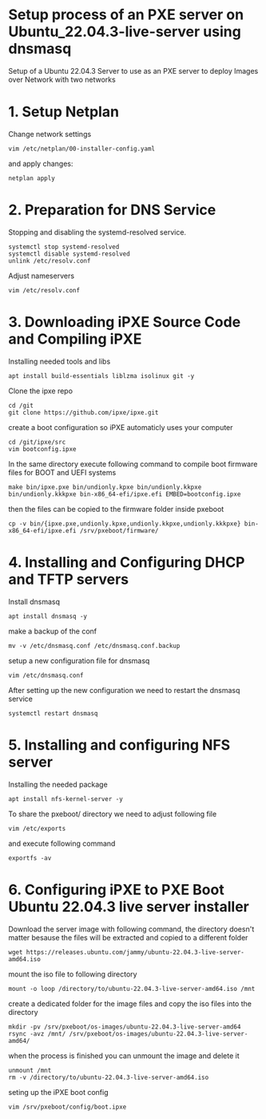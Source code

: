 # Setup process of an PXE server on Ubuntu_22.04.3-live-server using dnsmasq
Setup of a Ubuntu 22.04.3 Server to use as an PXE server to deploy Images over Network with two networks

#  1. Setup Netplan

   Change network settings
   ````
   vim /etc/netplan/00-installer-config.yaml
   ````
   and apply changes:
   ````
   netplan apply
   ````

#  2. Preparation for DNS Service

   Stopping and disabling the systemd-resolved service.
   ````
   systemctl stop systemd-resolved
   systemctl disable systemd-resolved
   unlink /etc/resolv.conf
   ````

   Adjust nameservers
   ````
   vim /etc/resolv.conf
   ````


#  3. Downloading iPXE Source Code and Compiling iPXE

   Installing needed tools and libs
   ````
   apt install build-essentials liblzma isolinux git -y
   ````

   Clone the ipxe repo

   ````
   cd /git
   git clone https://github.com/ipxe/ipxe.git
   ````

   create a boot configuration so iPXE automaticly uses your computer

   ````
   cd /git/ipxe/src
   vim bootconfig.ipxe
   ````

   In the same directory execute following command to compile  boot firmware files for BOOT and UEFI systems

   ````
   make bin/ipxe.pxe bin/undionly.kpxe bin/undionly.kkpxe bin/undionly.kkkpxe bin-x86_64-efi/ipxe.efi EMBED=bootconfig.ipxe
   ````
   then the files can be copied to the firmware folder inside pxeboot
   ````
   cp -v bin/{ipxe.pxe,undionly.kpxe,undionly.kkpxe,undionly.kkkpxe} bin-x86_64-efi/ipxe.efi /srv/pxeboot/firmware/
   ````

#  4. Installing and Configuring DHCP and TFTP servers

   Install dnsmasq
   ````
   apt install dnsmasq -y
   ````

   make a backup of the conf
   ````
   mv -v /etc/dnsmasq.conf /etc/dnsmasq.conf.backup
   ````

   setup a new configuration file for dnsmasq
   ````
   vim /etc/dnsmasq.conf
   ````

   After setting up the new configuration we need to restart the dnsmasq service
   ````
   systemctl restart dnsmasq
   ````

#  5. Installing and configuring NFS server

   Installing the needed package
   ````
   apt install nfs-kernel-server -y
   ````

   To share the pxeboot/ directory we need to adjust following file
   ````
   vim /etc/exports
   ````
   and execute following command
   ````
   exportfs -av
   ````

# 6. Configuring iPXE to PXE Boot Ubuntu 22.04.3 live server installer

   Download the server image with following command, the directory doesn't matter besause the files will be extracted and copied to a different folder
   ````
   wget https://releases.ubuntu.com/jammy/ubuntu-22.04.3-live-server-amd64.iso
   ````

   mount the iso file to following directory
   ````
   mount -o loop /directory/to/ubuntu-22.04.3-live-server-amd64.iso /mnt
   ````

   create a dedicated folder for the image files and copy the iso files into the directory
   ````
   mkdir -pv /srv/pxeboot/os-images/ubuntu-22.04.3-live-server-amd64
   rsync -avz /mnt/ /srv/pxeboot/os-images/ubuntu-22.04.3-live-server-amd64/
   ````
   when the process is finished you can unmount the image and delete it
   ````
   unmount /mnt
   rm -v /directory/to/ubuntu-22.04.3-live-server-amd64.iso
   ````

   seting up the iPXE boot config
   ````
   vim /srv/pxeboot/config/boot.ipxe
   ````


